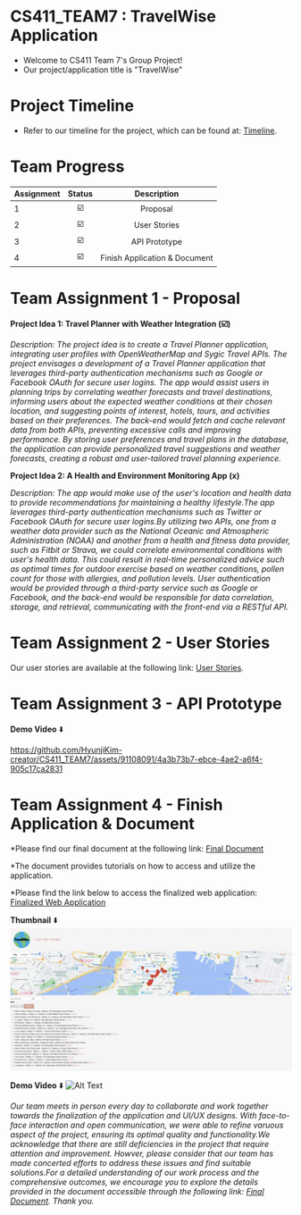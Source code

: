 # CS411_TEAM7 : TravelWise Application

* Welcome to CS411 Team 7's Group Project!
* Our project/application title is "TravelWise"

# Project Timeline

* Refer to our timeline for the project, which can be found at:
  [Timeline](https://github.com/HyunjiKim-creator/CS411_TEAM7/blob/main/Timeline.md).

# Team Progress

| Assignment    |     Status    |  Description    | 
| ------------- |:-------------:| :-------------: | 
| 1             |  ☑️           |   Proposal  | 
| 2             |  ☑️           |    User Stories  | 
| 3             |  ☑️           | API Prototype   | 
| 4             |  ☑️          |  Finish Application & Document  | 

# Team Assignment 1 - Proposal

**Project Idea 1: Travel Planner with Weather Integration (☑️)**

*Description:
The project idea is to create a Travel Planner application, integrating user profiles with OpenWeatherMap and Sygic Travel APIs.
The project envisages a development of a Travel Planner application that leverages third-party authentication mechanisms such as Google or Facebook OAuth for secure user logins. 
The app would assist users in planning trips by correlating weather forecasts and travel destinations,
informing users about the expected weather conditions at their chosen location, and suggesting points of interest, hotels, tours, and activities based on their preferences.
The back-end would fetch and cache relevant data from both APIs, preventing excessive calls and improving performance.
By storing user preferences and travel plans in the database, the application can provide personalized travel suggestions and weather forecasts,
creating a robust and user-tailored travel planning experience.*


**Project Idea 2: A Health and Environment Monitoring App (x)**

*Description: 
The app would make use of the user's location and health data to provide recommendations for maintaining a healthy lifestyle.The app leverages third-party authentication mechanisms such as Twitter or Facebook OAuth for secure user logins.By utilizing two APIs, one from a weather data provider such as the National Oceanic and Atmospheric Administration (NOAA) and another from a health and fitness data provider,
such as Fitbit or Strava, we could correlate environmental conditions with user's health data.
This could result in real-time personalized advice such as optimal times for outdoor exercise based on weather conditions, pollen count for those with allergies,
and pollution levels. User authentication would be provided through a third-party service such as Google or Facebook,
and the back-end would be responsible for data correlation, storage, and retrieval, communicating with the front-end via a RESTful API.*

# Team Assignment 2 - User Stories

Our user stories are available at the following link: [User Stories](https://github.com/HyunjiKim-creator/CS411_TEAM7/tree/main/Assignments/User%20Stories).

# Team Assignment 3 - API Prototype

**Demo Video** ⬇️

https://github.com/HyunjiKim-creator/CS411_TEAM7/assets/91108091/4a3b73b7-ebce-4ae2-a6f4-905c17ca2831

# Team Assignment 4 - Finish Application & Document

*Please find our final document at the following link: [Final Document](https://github.com/HyunjiKim-creator/CS411_TEAM7/tree/main/Web%20Application)

*The document provides tutorials on how to access and utilize the application.

*Please find the link below to access the finalized web application: [Finalized Web Application](https://github.com/HyunjiKim-creator/CS411_TEAM7/tree/main/Web%20Application)


**Thumbnail** ⬇️
![Alt Text](https://github.com/HyunjiKim-creator/CS411_TEAM7/blob/main/Images/thumbnails.png)

**Demo Video** ⬇️
![Alt Text](https://github.com/HyunjiKim-creator/CS411_TEAM7/blob/main/Completed%20Oauth/Oauth%20demo.gif)


*Our team meets in person every day to collaborate and work together towards the finalization of the application and UI/UX designs. With face-to-face interaction and open communication, we were able to refine varuous aspect of the project, ensuring its optimal quality and functionality.We acknowledge that there are still deficiencies in the project that require attention and improvement. Howver, please consider that our team has made concerted efforts to address these issues and find suitable solutions.For a detailed understanding of our work process and the comprehensive outcomes, we encourage you to explore the details provided in the document accessible through the following link: [Final Document](https://github.com/HyunjiKim-creator/CS411_TEAM7/blob/main/docs/Assignment%204_%20Final%20Document.docx). Thank you.*
